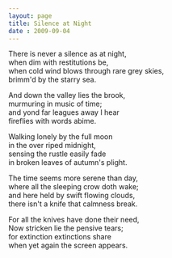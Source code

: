 ```yaml
---
layout: page
title: Silence at Night
date : 2009-09-04
---
```




There is never a silence as at night,  
when dim with restitutions be,  
when cold wind blows through rare grey skies,  
brimm'd by the starry sea. 

 And down the valley lies the brook,  
 murmuring in music of time;  
 and yond far leagues away I hear  
 fireflies with words abime.  

Walking lonely by the full moon  
in the over riped midnight,  
sensing the rustle easily fade    
in broken leaves of autumn's plight.   

 The time seems more serene than day,  
 where all the sleeping crow doth wake;  
 and here held by swift flowing clouds,  
 there isn't a knife that calmness break.    

For all the knives have done their need,  
Now stricken lie the pensive tears;  
for extinction extinctions share  
when yet again the screen appears.  
